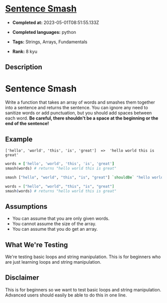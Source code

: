 # [Sentence Smash](https://www.codewars.com/kata/53dc23c68a0c93699800041d)

- **Completed at:** 2023-05-01T08:51:55.133Z

- **Completed languages:** python

- **Tags:** Strings, Arrays, Fundamentals

- **Rank:** 8 kyu

## Description

# Sentence Smash

Write a function that takes an array of words and smashes them together into a sentence and returns the sentence. You can ignore any need to sanitize words or add punctuation, but you should add spaces between each word. **Be careful, there shouldn't be a space at the beginning or the end of the sentence!**

## Example

```
['hello', 'world', 'this', 'is', 'great']  =>  'hello world this is great'
```

```ruby
words = ['hello', 'world', 'this', 'is', 'great']
smash(words) # returns "hello world this is great"
```
```haskell
smash ["hello", "world", "this", "is", "great"] `shouldBe` "hello world this is great"
```
```elixir
words = ["hello", "world", "this", "is", "great"]
smash(words) # returns "hello world this is great"
```


## Assumptions

* You can assume that you are only given words.
* You cannot assume the size of the array.
* You can assume that you do get an array.

## What We're Testing

We're testing basic loops and string manipulation. This is for beginners who are just learning loops and string manipulation.

## Disclaimer

This is for beginners so we want to test basic loops and string manipulation. Advanced users should easily be able to do this in one line.
